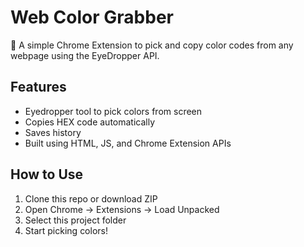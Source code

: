 # Web Color Grabber

🎨 A simple Chrome Extension to pick and copy color codes from any webpage using the EyeDropper API.

## Features
- Eyedropper tool to pick colors from screen
- Copies HEX code automatically
- Saves history
- Built using HTML, JS, and Chrome Extension APIs

## How to Use
1. Clone this repo or download ZIP
2. Open Chrome → Extensions → Load Unpacked
3. Select this project folder
4. Start picking colors!


